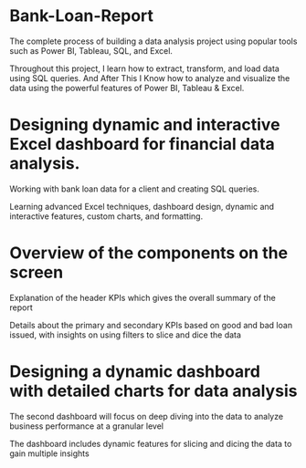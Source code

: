 # Bank-Loan-Report
 The complete process of building a data analysis project using popular tools such as Power BI, Tableau, SQL, and Excel. 

Throughout this project, I learn how to extract, transform, and load data using SQL queries. And After This I Know how to analyze and visualize the data using the powerful features of Power BI, Tableau & Excel.

# Designing dynamic and interactive Excel dashboard for financial data analysis.

Working with bank loan data for a client and creating SQL queries.

Learning advanced Excel techniques, dashboard design, dynamic and interactive features, custom charts, and formatting.

# Overview of the components on the screen

Explanation of the header KPIs which gives the overall summary of the report

Details about the primary and secondary KPIs based on good and bad loan issued, with insights on using filters to slice and dice the data

# Designing a dynamic dashboard with detailed charts for data analysis

The second dashboard will focus on deep diving into the data to analyze business performance at a granular level

The dashboard includes dynamic features for slicing and dicing the data to gain multiple insights
